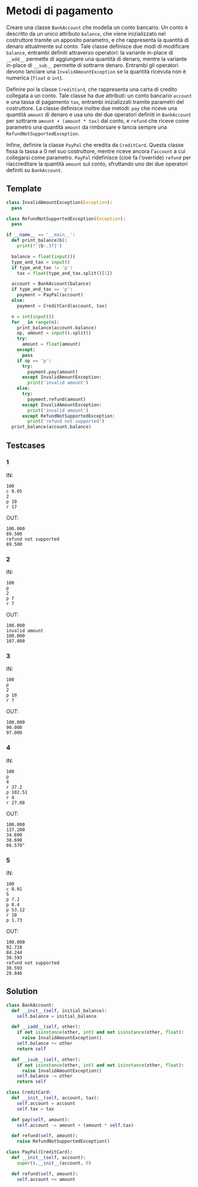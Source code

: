 # Metodi di pagamento

Creare una classe `BankAccount` che modella un conto bancario. Un conto è descritto da un unico attributo `balance`, che viene inizializzato nel costruttore tramite un apposito parametro, e che rappresenta la quantità di denaro attualmente sul conto. Tale classe definisce due modi di modificare `balance`, entrambi definiti attraverso operatori: la variante in-place di `__add__` permette di aggiungere una quantità di denaro, mentre la variante in-place di `__sub__` permette di sottrarre denaro. Entrambi gli operatori devono lanciare una `InvalidAmountException` se la quantità ricevuta non è numerica (`float` o `int`).

Definire poi la classe `CreditCard`, che rappresenta una carta di credito collegata a un conto. Tale classe ha due attributi: un conto bancario `account` e una tassa di pagamento `tax`, entrambi inizializzati tramite parametri del costruttore. La classe definisce inoltre due metodi: `pay` che riceve una quantità `amount` di denaro e usa uno dei due operatori definiti in `BankAccount` per sottrarre `amount + (amount * tax)` dal conto, e `refund` che riceve come parametro una quantità `amount` da rimborsare e lancia sempre una `RefundNotSupportedException`.

Infine, definire la classe `PayPal` che eredita da `CreditCard`. Questa classe fissa la tassa a 0 nel suo costruttore, mentre riceve ancora l'`account` a cui collegarsi come parametro. `PayPal` ridefinisce (cioè fa l'override) `refund` per riaccreditare la quantità `amount` sul conto, sfruttando uno dei due operatori definiti su `BankAccount`.

## Template

```py
class InvalidAmountException(Exception):
  pass

class RefundNotSupportedException(Exception):
  pass

if __name__ == '__main__':
  def print_balance(b):
    print(f'{b:.3f}')

  balance = float(input())
  type_and_tax = input()
  if type_and_tax != 'p':
    tax = float(type_and_tax.split()[1])

  account = BankAccount(balance)
  if type_and_tax == 'p':
    payment = PayPal(account)
  else:
    payment = CreditCard(account, tax)

  n = int(input())
  for _ in range(n):
    print_balance(account.balance)
    op, amount = input().split()
    try: 
      amount = float(amount)
    except:
      pass
    if op == 'p':
      try:
        payment.pay(amount)
      except InvalidAmountException:
        print('invalid amount')
    else:
      try:
        payment.refund(amount)
      except InvalidAmountException:
        print('invalid amount')
      except RefundNotSupportedException:
        print('refund not supported')
  print_balance(account.balance)
```

## Testcases

### 1

IN:
```
100
c 0.05
2
p 10 
r 17
```

OUT:
```
100.000
89.500
refund not supported
89.500
```

### 2

IN:
```
100
p
2
p f
r 7
```

OUT:
```
100.000
invalid amount
100.000
107.000
```

### 3

IN:
```
100
p
2
p 10
r 7
```

OUT:
```
100.000
90.000
97.000
```

### 4

IN:
```
100
p
4
r 37.2
p 102.51
r 4
r 27.88
```

OUT:
```
100.000
137.200
34.690
38.690
66.570"
```

### 5

IN:
```
100
c 0.01
5
p 7.2
p 8.4
p 53.12
r 10
p 1.73
```

OUT:
```
100.000
92.728
84.244
30.593
refund not supported
30.593
28.846
```

## Solution

```py
class BankAccount:
  def __init__(self, initial_balance):
    self.balance = initial_balance

  def __iadd__(self, other):
    if not isinstance(other, int) and not isinstance(other, float):
      raise InvalidAmountException()
    self.balance += other
    return self

  def __isub__(self, other):
    if not isinstance(other, int) and not isinstance(other, float):
      raise InvalidAmountException()
    self.balance -= other
    return self

class CreditCard:
  def __init__(self, account, tax):
    self.account = account
    self.tax = tax

  def pay(self, amount):
    self.account -= amount + (amount * self.tax)

  def refund(self, amount):
    raise RefundNotSupportedException()

class PayPal(CreditCard):
  def __init__(self, account):
    super().__init__(account, 0)

  def refund(self, amount):
    self.account += amount
```
